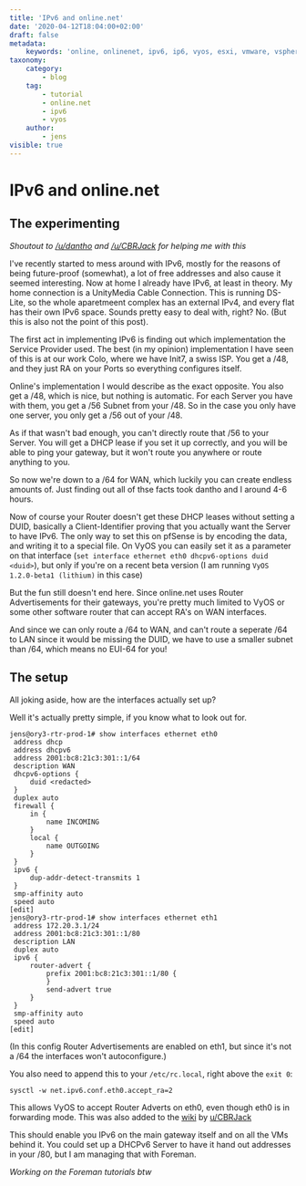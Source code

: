 ```yaml
---
title: 'IPv6 and online.net'
date: '2020-04-12T18:04:00+02:00'
draft: false
metadata:
    keywords: 'online, onlinenet, ipv6, ip6, vyos, esxi, vmware, vsphere, dedicated, dedi, dedibox'
taxonomy:
    category:
        - blog
    tag:
        - tutorial
        - online.net
        - ipv6
        - vyos
    author:
        - jens
visible: true
---
```


# IPv6 and online.net

## The experimenting

*Shoutout to [/u/dantho](https://www.reddit.com/user/dantho281) and [/u/CBRJack](https://www.reddit.com/user/CBRJack) for helping me with this*

I've recently started to mess around with IPv6, mostly for the reasons of being future-proof (somewhat), a lot of free addresses and also cause it seemed interesting. Now at home I already have IPv6, at least in theory. My home connection is a UnityMedia Cable Connection. This is running DS-Lite, so the whole aparetmeent complex has an external IPv4, and every flat has their own IPv6 space. Sounds pretty easy to deal with, right? No. (But this is also not the point of this post).

The first act in implementing IPv6 is finding out which implementation the Service Provider used. The best (in my opinion) implementation I have seen of this is at our work Colo, where we have Init7, a swiss ISP. You get a /48, and they just RA on your Ports so everything configures itself.

Online's implementation I would describe as the exact opposite. You also get a /48, which is nice, but nothing is automatic. For each Server you have with them, you get a /56 Subnet from your /48. So in the case you only have one server, you only get a /56 out of your /48.

As if that wasn't bad enough, you can't directly route that /56 to your Server. You will get a DHCP lease if you set it up correctly, and you will be able to ping your gateway, but it won't route you anywhere or route anything to you.

So now we're down to a /64 for WAN, which luckily you can create endless amounts of. Just finding out all of thse facts took dantho and I around 4-6 hours.

Now of course your Router doesn't get these DHCP leases without setting a DUID, basically a Client-Identifier proving that you actually want the Server to have IPv6. The only way to set this on pfSense is by encoding the data, and writing it to a special file. On VyOS you can easily set it as a parameter on that interface (`set interface ethernet eth0 dhcpv6-options duid <duid>`), but only if you're on a recent beta version (I am running `VyOS 1.2.0-beta1 (lithium)` in this case)

But the fun still doesn't end here. Since online.net uses Router Advertisements for their gateways, you're pretty much limited to VyOS or some other software router that can accept RA's on WAN interfaces.

And since we can only route a /64 to WAN, and can't route a seperate /64 to LAN since it would be missing the DUID, we have to use a smaller subnet than /64, which means no EUI-64 for you!

## The setup

All joking aside, how are the interfaces actually set up?

Well it's actually pretty simple, if you know what to look out for.

```
jens@ory3-rtr-prod-1# show interfaces ethernet eth0
 address dhcp
 address dhcpv6
 address 2001:bc8:21c3:301::1/64
 description WAN
 dhcpv6-options {
     duid <redacted>
 }
 duplex auto
 firewall {
     in {
         name INCOMING
     }
     local {
         name OUTGOING
     }
 }
 ipv6 {
     dup-addr-detect-transmits 1
 }
 smp-affinity auto
 speed auto
[edit]
jens@ory3-rtr-prod-1# show interfaces ethernet eth1
 address 172.20.3.1/24
 address 2001:bc8:21c3:301::1/80
 description LAN
 duplex auto
 ipv6 {
     router-advert {
         prefix 2001:bc8:21c3:301::1/80 {
         }
         send-advert true
     }
 }
 smp-affinity auto
 speed auto
[edit]
```

(In this config Router Advertisements are enabled on eth1, but since it's not a /64 the interfaces won't autoconfigure.)

You also need to append this to your `/etc/rc.local`, right above the `exit 0`:
```
sysctl -w net.ipv6.conf.eth0.accept_ra=2
```

This allows VyOS to accept Router Adverts on eth0, even though eth0 is in forwarding mode. This was also added to the [wiki](https://wiki.vyos.net/wiki/IPv6_Router_Advertisements) by [u/CBRJack](https://www.reddit.com/user/CBRJack)

This should enable you IPv6 on the main gateway itself and on all the VMs behind it. You could set up a DHCPv6 Server to have it hand out addresses in your /80, but I am managing that with Foreman.


*Working on the Foreman tutorials btw*
